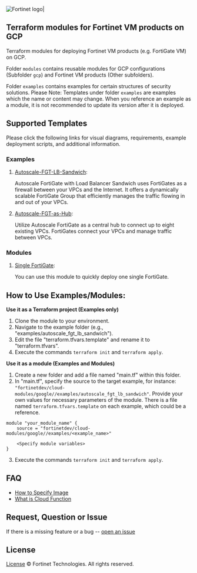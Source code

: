 ![Fortinet logo|](https://upload.wikimedia.org/wikipedia/commons/thumb/6/62/Fortinet_logo.svg/320px-Fortinet_logo.svg.png)

## Terraform modules for Fortinet VM products on GCP

Terraform modules for deploying Fortinet VM products (e.g. FortiGate VM) on GCP. 

Folder `modules` contains reusable modules for GCP configurations (Subfolder `gcp`) and Fortinet VM products (Other subfolders). 

Folder `examples` contains examples for certain structures of security solutions. Please Note: Templates under folder `examples` are examples which the name or content may change. When you reference an example as a module, it is not recommended to update its version after it is deployed.

## Supported Templates

Please click the following links for visual diagrams, requirements, example deployment scripts, and additional information.

### Examples
1. [Autoscale-FGT-LB-Sandwich](https://github.com/fortinetdev/terraform-google-cloud-modules/blob/main/docs/autoscale_fgt_lb_sandwich.md):
    
    Autoscale FortiGate with Load Balancer Sandwich uses FortiGates as a firewall between your VPCs and the Internet. It offers a dynamically scalable FortiGate Group that efficiently manages the traffic flowing in and out of your VPCs.

2. [Autoscale-FGT-as-Hub](https://github.com/fortinetdev/terraform-google-cloud-modules/blob/main/docs/autoscale_fgt_as_hub.md):
    
    Utilize Autoscale FortiGate as a central hub to connect up to eight existing VPCs. FortiGates connect your VPCs and manage traffic between VPCs.

### Modules
1. [Single FortiGate](https://github.com/fortinetdev/terraform-google-cloud-modules/blob/main/docs/fgt_single.md):

    You can use this module to quickly deploy one single FortiGate.


## How to Use Examples/Modules:

**Use it as a Terraform project (Examples only)**

1. Clone the module to your environment. 
2. Navigate to the example folder (e.g., "examples/autoscale_fgt_lb_sandwich").
3. Edit the file "terraform.tfvars.template" and rename it to "terraform.tfvars".
4. Execute the commands `terraform init` and `terraform apply`. 

**Use it as a module (Examples and Modules)**

1. Create a new folder and add a file named "main.tf" within this folder. 
2. In "main.tf", specify the source to the target example, for instance: `"fortinetdev/cloud-modules/google//examples/autoscale_fgt_lb_sandwich"`. Provide your own values for necessary parameters of the module. There is a file named `terraform.tfvars.template` on each example, which could be a reference. 

``` 
module "your_module_name" { 
    source = "fortinetdev/cloud-modules/google//examples/<example_name>" 

    <Specify module variables>
} 
``` 
3. Execute the commands `terraform init` and `terraform apply`.

## FAQ
- [How to Specify Image](https://github.com/fortinetdev/terraform-google-cloud-modules/blob/main/docs/guide_image.md)
- [What is Cloud Function](https://github.com/fortinetdev/terraform-google-cloud-modules/blob/main/docs/guide_function.md)

## Request, Question or Issue

If there is a missing feature or a bug -- [open an issue](https://github.com/fortinetdev/terraform-google-cloud-modules/issues/new)

## License

[License](https://github.com/fortinetdev/terraform-google-cloud-modules/blob/main/LICENSE) © Fortinet Technologies. All rights reserved.